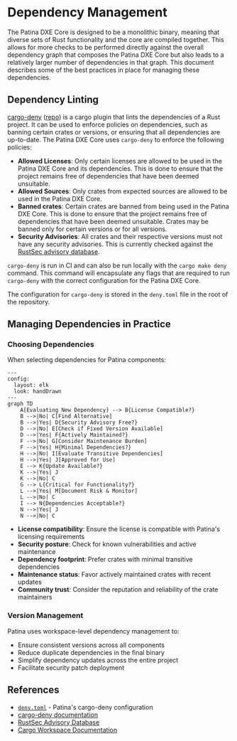 # Dependency Management

The Patina DXE Core is designed to be a monolithic binary, meaning that diverse sets of Rust functionality and the core
are compiled together. This allows for more checks to be performed directly against the overall dependency graph that
composes the Patina DXE Core but also leads to a relatively larger number of dependencies in that graph. This document
describes some of the best practices in place for managing these dependencies.

## Dependency Linting

[cargo-deny](https://embarkstudios.github.io/cargo-deny/) ([repo](https://github.com/EmbarkStudios/cargo-deny)) is a
cargo plugin that lints the dependencies of a Rust project. It can be used to enforce policies on dependencies, such as
banning certain crates or versions, or ensuring that all dependencies are up-to-date. The Patina DXE Core uses
`cargo-deny` to enforce the following policies:

- **Allowed Licenses**: Only certain licenses are allowed to be used in the Patina DXE Core and its dependencies. This
  is done to ensure that the project remains free of dependencies that have been deemed unsuitable.
- **Allowed Sources**: Only crates from expected sources are allowed to be used in the Patina DXE Core.
- **Banned crates**: Certain crates are banned from being used in the Patina DXE Core. This is done to ensure that the
  project remains free of dependencies that have been deemed unsuitable. Crates may be banned only for certain versions
  or for all versions.
- **Security Advisories**: All crates and their respective versions must not have any security advisories. This is
  currently checked against the [RustSec advisory database](https://rustsec.org/).

`cargo-deny` is run in CI and can also be run locally with the `cargo make deny` command. This command will encapsulate
any flags that are required to run `cargo-deny` with the correct configuration for the Patina DXE Core.

The configuration for `cargo-deny` is stored in the `deny.toml` file in the root of the repository.

## Managing Dependencies in Practice

### Choosing Dependencies

When selecting dependencies for Patina components:

```mermaid
---
config:
  layout: elk
  look: handDrawn
---
graph TD
    A[Evaluating New Dependency] --> B{License Compatible?}
    B -->|No| C[Find Alternative]
    B -->|Yes| D{Security Advisory Free?}
    D -->|No| E[Check if Fixed Version Available]
    D -->|Yes| F{Actively Maintained?}
    F -->|No| G[Consider Maintenance Burden]
    F -->|Yes| H{Minimal Dependencies?}
    H -->|No| I[Evaluate Transitive Dependencies]
    H -->|Yes| J[Approved for Use]
    E --> K{Update Available?}
    K -->|Yes| J
    K -->|No| C
    G --> L{Critical for Functionality?}
    L -->|Yes| M[Document Risk & Monitor]
    L -->|No| C
    I --> N{Dependencies Acceptable?}
    N -->|Yes| J
    N -->|No| C
```

- **License compatibility**: Ensure the license is compatible with Patina's licensing requirements
- **Security posture**: Check for known vulnerabilities and active maintenance
- **Dependency footprint**: Prefer crates with minimal transitive dependencies
- **Maintenance status**: Favor actively maintained crates with recent updates
- **Community trust**: Consider the reputation and reliability of the crate maintainers

### Version Management

Patina uses workspace-level dependency management to:

- Ensure consistent versions across all components
- Reduce duplicate dependencies in the final binary
- Simplify dependency updates across the entire project
- Facilitate security patch deployment

## References

- [`deny.toml`](../../../../deny.toml) - Patina's cargo-deny configuration
- [cargo-deny documentation](https://embarkstudios.github.io/cargo-deny/)
- [RustSec Advisory Database](https://rustsec.org/)
- [Cargo Workspace Documentation](https://doc.rust-lang.org/cargo/reference/workspaces.html)
